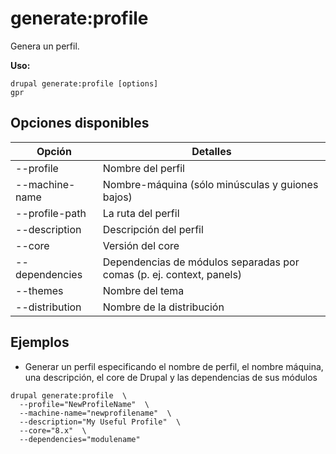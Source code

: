 # generate:profile
Genera un perfil.

**Uso:**
```
drupal generate:profile [options]
gpr
```

## Opciones disponibles
Opción | Detalles
-------|-------------
--profile | Nombre del perfil
--machine-name | Nombre-máquina (sólo minúsculas y guiones bajos)
--profile-path | La ruta del perfil
--description | Descripción del perfil
--core | Versión del core
--dependencies | Dependencias de módulos separadas por comas (p. ej. context, panels)
--themes | Nombre del tema
--distribution | Nombre de la distribución

## Ejemplos
* Generar un perfil especificando el nombre de perfil, el nombre máquina, una descripción, el core de Drupal y las dependencias de sus módulos
```
drupal generate:profile  \
  --profile="NewProfileName"  \
  --machine-name="newprofilename"  \
  --description="My Useful Profile"  \
  --core="8.x"  \
  --dependencies="modulename"
```
